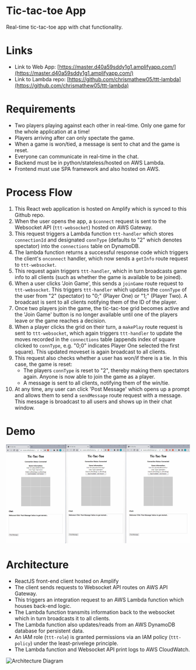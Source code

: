 # Tic-tac-toe App

Real-time tic-tac-toe app with chat functionality.

# Links

- Link to Web App: [https://master.d40a59sddy1g1.amplifyapp.com/](https://master.d40a59sddy1g1.amplifyapp.com/)
- Link to Lambda repo: [https://github.com/chrismathew05/ttt-lambda](https://github.com/chrismathew05/ttt-lambda)

# Requirements

- Two players playing against each other in real-time. Only one game for the whole application at a time!
- Players arriving after can only spectate the game.
- When a game is won/tied, a message is sent to chat and the game is reset.
- Everyone can communicate in real-time in the chat.
- Backend must be in python/stateless/hosted on AWS Lambda.
- Frontend must use SPA framework and also hosted on AWS.

# Process Flow

1. This React web application is hosted on Amplify which is synced to this Github repo.
2. When the user opens the app, a `$connect` request is sent to the Websocket API (`ttt-websocket`) hosted on AWS Gateway.
3. This request triggers a Lambda function `ttt-handler` which stores `connectionId` and designated `connType` (defaults to "2" which denotes spectator) into the `connections` table on DynamoDB.
4. The lambda function returns a successful response code which triggers the client's `onconnect` handler, which now sends a `getInfo` route request to `ttt-websocket`.
5. This request again triggers `ttt-handler`, which in turn broadcasts game info to all clients (such as whether the game is available to be joined).
6. When a user clicks 'Join Game', this sends a `joinGame` route request to `ttt-websocket`. This triggers `ttt-handler` which updates the `connType` of the user from "2" (spectator) to "0;" (Player One) or "1;" (Player Two). A broadcast is sent to all clients notifying them of the ID of the player.
7. Once two players join the game, the tic-tac-toe grid becomes active and the 'Join Game' button is no longer available until one of the players leave or the game reaches a decision.
8. When a player clicks the grid on their turn, a `makePlay` route request is sent to `ttt-websocket`, which again triggers `ttt-handler` to update the moves recorded in the `connections` table (appends index of square clicked to `connType`, e.g. "0;0" indicates Player One selected the first square). This updated moveset is again broadcast to all clients.
9. This request also checks whether a user has won/if there is a tie. In this case, the game is reset:
   - The players `connType` is reset to "2", thereby making them spectators again. Anyone is now able to join the game as a player.
   - A message is sent to all clients, notifying them of the win/tie.
10. At any time, any user can click 'Post Message' which opens up a prompt and allows them to send a `sendMessage` route request with a message. This message is broadcast to all users and shows up in their chat window.

# Demo

![Demo](demo.gif)

# Architecture

- ReactJS front-end client hosted on Amplify
- The client sends requests to Websocket API routes on AWS API Gateway.
- This triggers an integration request to an AWS Lambda function which houses back-end logic.
- The Lambda function transmits information back to the websocket which in turn broadcasts it to all clients.
- The Lambda function also updates/reads from an AWS DynamoDB database for persistent data.
- An IAM role (`ttt-role`) is granted permissions via an IAM policy (`ttt-policy`) under the least-privelege principle.
- The Lambda function and Websocket API print logs to AWS CloudWatch.

![Architecture Diagram](https://lucid.app/publicSegments/view/9460cbf5-a62b-4b6f-814b-3890796c57dc/image.png)

